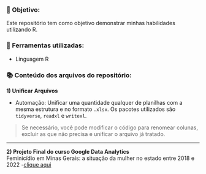 ### :dart: Objetivo:
Este repositório tem como objetivo demonstrar minhas habilidades utilizando R.

### :hammer: Ferramentas utilizadas:
* Linguagem R

### :books: Conteúdo dos arquivos do repositório:
**1) Unificar Arquivos**
* Automação: Unificar uma quantidade qualquer de planilhas com a mesma estrutura e no formato `.xlsx`. Os pacotes utilizados são `tidyverse`, `readxl` e `writexl`.

> Se necessário, você pode modificar o código para renomear colunas, excluir as que não precisa e unificar o arquivo já tratado.
---

**2) Projeto Final do curso Google Data Analytics**  
Feminicídio em Minas Gerais: a situação da mulher no estado entre 2018 e 2022 -[clique aqui](https://colab.research.google.com/drive/1tLNm7cKNIyglK73uk8PWx-q4j07952D0#scrollTo=cmzQ77SvHiRa)
